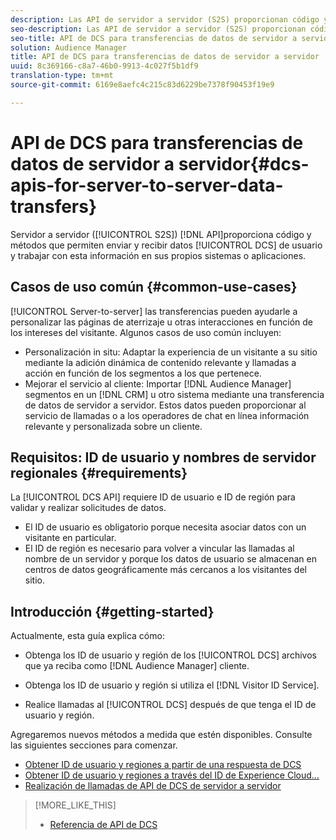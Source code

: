 ```yaml
---
description: Las API de servidor a servidor (S2S) proporcionan código y métodos que permiten enviar y recibir datos de usuario de DCS y trabajar con esta información en sus propios sistemas o aplicaciones.
seo-description: Las API de servidor a servidor (S2S) proporcionan código y métodos que permiten enviar y recibir datos de usuario de DCS y trabajar con esta información en sus propios sistemas o aplicaciones.
seo-title: API de DCS para transferencias de datos de servidor a servidor
solution: Audience Manager
title: API de DCS para transferencias de datos de servidor a servidor
uuid: 8c369166-c8a7-46b0-9913-4c027f5b1df9
translation-type: tm+mt
source-git-commit: 6169e8aefc4c215c83d6229be7378f90453f19e9

---
```



# API de DCS para transferencias de datos de servidor a servidor{#dcs-apis-for-server-to-server-data-transfers}

Servidor a servidor ([!UICONTROL S2S]) [!DNL API]proporciona código y métodos que permiten enviar y recibir datos [!UICONTROL DCS] de usuario y trabajar con esta información en sus propios sistemas o aplicaciones.

## Casos de uso común {#common-use-cases}

[!UICONTROL Server-to-server] las transferencias pueden ayudarle a personalizar las páginas de aterrizaje u otras interacciones en función de los intereses del visitante. Algunos casos de uso común incluyen:

* Personalización in situ: Adaptar la experiencia de un visitante a su sitio mediante la adición dinámica de contenido relevante y llamadas a acción en función de los segmentos a los que pertenece.
* Mejorar el servicio al cliente: Importar [!DNL Audience Manager] segmentos en un [!DNL CRM] u otro sistema mediante una transferencia de datos de servidor a servidor. Estos datos pueden proporcionar al servicio de llamadas o a los operadores de chat en línea información relevante y personalizada sobre un cliente.

## Requisitos: ID de usuario y nombres de servidor regionales {#requirements}

La [!UICONTROL DCS API] requiere ID de usuario e ID de región para validar y realizar solicitudes de datos.

* El ID de usuario es obligatorio porque necesita asociar datos con un visitante en particular.
* El ID de región es necesario para volver a vincular las llamadas al nombre de un servidor y porque los datos de usuario se almacenan en centros de datos geográficamente más cercanos a los visitantes del sitio.

## Introducción {#getting-started}

Actualmente, esta guía explica cómo:

* Obtenga los ID de usuario y región de los [!UICONTROL DCS] archivos que ya reciba como [!DNL Audience Manager] cliente.

* Obtenga los ID de usuario y región si utiliza el [!DNL Visitor ID Service].
* Realice llamadas al [!UICONTROL DCS] después de que tenga el ID de usuario y región.

Agregaremos nuevos métodos a medida que estén disponibles. Consulte las siguientes secciones para comenzar.

* [Obtener ID de usuario y regiones a partir de una respuesta de DCS](dcs-aam-ids.md)
* [Obtener ID de usuario y regiones a través del ID de Experience Cloud...](dcs-mcid-ids.md)
* [Realización de llamadas de API de DCS de servidor a servidor](dcs-s2s-calls.md)

>[!MORE_LIKE_THIS]
>
>* [Referencia de API de DCS](../../../api/dcs-intro/dcs-api-reference/dcs-api-methods.md)

